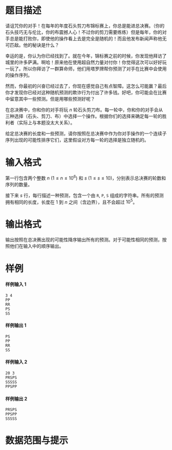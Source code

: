 
# 题目描述

请诅咒你的对手！在每年的年度石头剪刀布锦标赛上，你总是能进总决赛。（你的石头技巧无与伦比，你的布震撼人心！不过你的剪刀需要练练）但是每年，你的对手总是能打败你，即使他的操作看上去是完全是随机的！而且他发布新闻声称他无可匹敌。他的秘诀是什么？

幸运的是，你认为你已经找到了。就在今年，锦标赛之前的时候，你发现他拜访了城里的许多萨满。啊哈！原来他在使用超自然力量对付你！你觉得这次可以好好玩一玩了。所以你拜访了一群算命师，他们用塔罗牌帮你预测了对手在比赛中会使用的操作序列。

然而，你最初的兴奋已经过去了，你现在感觉自己有点智障。这怎么可能赢？最后你才发现你已经对这种随机预测的欺诈行为付出了许多钱。好吧，你可能会在比赛中留意其中一些预测。但是用哪些预测好呢？

在总决赛中，你和你的对手将玩 $n$ 轮石头剪刀布。每一轮中，你和你的对手会从三种选择（石头、剪刀、布）中选择一个操作。根据你们的选择来确定每一轮的胜利者（实际上与本题没太大关系）。

给定总决赛的长度和一些预测，请你按照在总决赛中作为你对手操作的一个连续子序列出现的可能性排序它们，这里假设对方每一轮的选择是独立随机的。


# 输入格式

第一行包含两个整数 $n$ $(1 \leq n \leq 10^6)$ 和 $s$ $(1 \leq s \leq 10)$，分别表示总决赛的轮数和序列的数量。

接下来 $s$ 行，每行描述一种预测，包含一个由 `R`, `P`, `S` 组成的字符串。所有的预测拥有相同的长度，长度在 $1$ 到 $n$ 之间（含边界），且不会超过 $10^5$。


# 输出格式

输出按照在总决赛出现的可能性降序输出所有的预测。对于可能性相同的预测，按照他们在输入中的顺序输出。


# 样例

#### 样例输入 1
```plain
3 4
PP
RR
PS
SS
```

#### 样例输出 1
```plain
PS
PP
RR
SS
```

#### 样例输入 2
```plain
20 3
PRSPS
SSSSS
PPSPP
```

#### 样例输出 2
```plain
PRSPS
PPSPP
SSSSS
```


# 数据范围与提示



